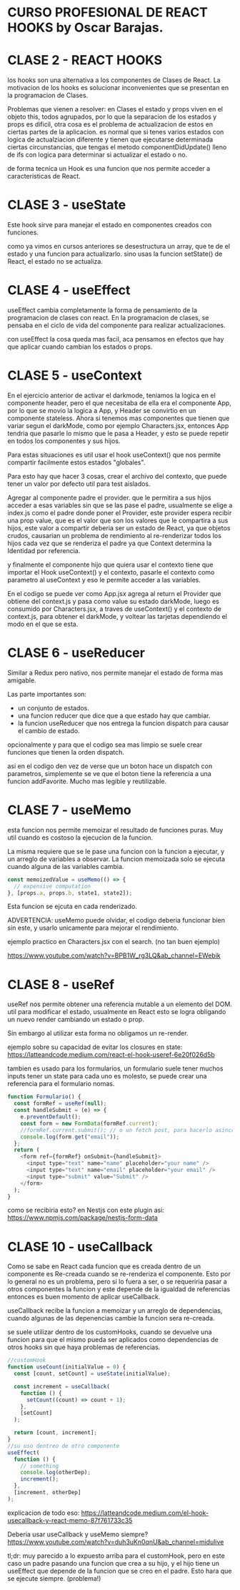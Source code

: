 # CURSO PROFESIONAL DE REACT HOOKS by Oscar Barajas.

# CLASE 2 - REACT HOOKS

los hooks son una alternativa a los componentes de Clases de React.
La motivacion de los hooks es solucionar inconvenientes que se presentan en la programacion de Clases.

Problemas que vienen a resolver:
en Clases el estado y props viven en el objeto this, todos agrupados, por lo que la separacion de los estados y props es dificil, otra cosa es el problema de actualizacion de estos en ciertas partes de la aplicacion.
es normal que si tenes varios estados con logica de actualziacion diferente y tienen que ejecutarse determinada ciertas circunstancias, que tengas el metodo componentDidUpdate() lleno de ifs con logica para determinar si actualizar el estado o no.

de forma tecnica un Hook es una funcion que nos permite acceder a caracteristicas de React.

# CLASE 3 - useState

Este hook sirve para manejar el estado en componentes creados con funciones.

como ya vimos en cursos anteriores se desestructura un array, que te de el estado y una funcion para actualizarlo.
sino usas la funcion setState() de React, el estado no se actualiza.

# CLASE 4 - useEffect

useEffect cambia completamente la forma de pensamiento de la programacion de clases con react.
En la programacion de clases, se pensaba en el ciclo de vida del componente para realizar actualizaciones.

con useEffect la cosa queda mas facil, aca pensamos en efectos que hay que aplicar cuando cambian los estados o props.

# CLASE 5 - useContext

En el ejercicio anterior de activar el darkmode, teniamos la logica en el componente header, pero el que necesitaba de ella era el componente App, por lo que se movio la logica a App, y Header se convirtio en un componente stateless.
Ahora si tenemos mas componentes que tienen que variar segun el darkMode, como por ejemplo Characters.jsx, entonces App tendria que pasarle lo mismo que le pasa a Header, y esto se puede repetir en todos los componentes y sus hijos.

Para estas situaciones es util usar el hook useContext() que nos permite compartir facilmente estos estados "globales".

Para esto hay que hacer 3 cosas, crear el archivo del contexto, que puede tener un valor por defecto util para test aislados.

Agregar al componente padre el provider. que le permitira a sus hijos acceder a esas variables sin que se las pase el padre, usualmente se elige a index.js como el padre donde poner el Provider, este provider espera recibir una prop value, que es el valor que son los valores que le compartira a sus hijos, este valor a compartir deberia ser un estado de React, ya que objetos crudos, causarian un problema de rendimiento al re-renderizar todos los hijos cada vez que se renderiza el padre ya que Context determina la Identidad por referencia.

y finalmente el componente hijo que quiera usar el contexto tiene que importar el Hook useContext() y el contexto, pasarle el contexto como parametro al useContext y eso le permite acceder a las variables.

En el codigo se puede ver como App.jsx agrega al return el Provider que obtiene del context.js y pasa como value su estado darkMode,
luego es consumido por Characters.jsx, a traves de useContext() y el contexto de context.js, para obtener el darkMode, y voltear las tarjetas dependiendo el modo en el que se esta.

# CLASE 6 - useReducer

Similar a Redux pero nativo, nos permite manejar el estado de forma mas amigable.

Las parte importantes son:

- un conjunto de estados.
- una funcion reducer que dice que a que estado hay que cambiar.
- la funcion useReducer que nos entrega la funcion dispatch para causar el cambio de estado.

opcionalmente y para que el codigo sea mas limpio se suele crear funciones que tienen la orden dispatch.

asi en el codigo den vez de verse que un boton hace un dispatch con parametros, simplemente se ve que el boton tiene la referencia a una funcion addFavorite. Mucho mas legible y reutilizable.

# CLASE 7 - useMemo

esta funcion nos permite memoizar el resultado de funciones puras. Muy util cuando es costoso la ejecucion de la funcion.

La misma requiere que se le pase una funcion con la funcion a ejecutar, y un arreglo de variables a observar. La funcion memoizada solo se ejecuta cuando alguna de las variables cambia.

```js
const memoizedValue = useMemo(() => {
  // expensive computation
}, [props.a, props.b, state1, state2]);
```

Esta funcion se ejcuta en cada renderizado.

ADVERTENCIA: useMemo puede olvidar, el codigo deberia funcionar bien sin este, y usarlo unicamente para mejorar el rendimiento.

ejemplo practico en Characters.jsx con el search. (no tan buen ejemplo)

https://www.youtube.com/watch?v=BPB1W_rg3LQ&ab_channel=EWebik

# CLASE 8 - useRef

useRef nos permite obtener una referencia mutable a un elemento del DOM.
util para modificar el estado, usualmente en React esto se logra obligando un nuevo render cambiando un estado o prop.

Sin embargo al utilizar esta forma no obligamos un re-render.

ejemplo sobre su capacidad de evitar los closures en state:
https://latteandcode.medium.com/react-el-hook-useref-6e20f026d5b

tambien es usado para los formularios, un formulario suele tener muchos inputs tener un state para cada uno es molesto, se puede crear una referencia para el formulario nomas.

```js
function Formulario() {
  const formRef = useRef(null);
  const handleSubmit = (e) => {
    e.preventDefault();
    const form = new FormData(formRef.current);
    //formRef.current.submit(); // o un fetch post, para hacerlo asincrono
    console.log(form.get("email"));
  };
  return (
    <form ref={formRef} onSubmit={handleSubmit}>
      <input type="text" name="name" placeholder="your name" />
      <input type="text" name="email" placeholder="your email" />
      <input type="submit" value="Submit" />
    </form>
  );
}
```

como se recibiria esto? en Nestjs con este plugin asi:
https://www.npmjs.com/package/nestjs-form-data

# CLASE 10 - useCallback

Como se sabe en React cada funcion que es creada dentro de un componente es Re-creada cuando se re-renderiza el componente. Esto por lo general no es un problema, pero si lo fuera a ser, o se requeriria pasar a otros componentes la funcion y este depende de la igualdad de referencias entonces es buen momento de aplicar useCallback.

useCallback recibe la funcion a memoizar y un arreglo de dependencias, cuando algunas de las depenencias cambie la funcion sera re-creada.

se suele utilizar dentro de los customHooks, cuando se devuelve una funcion para que el mismo pueda ser aplicados como dependencias de otros hooks sin que haya problemas de referencias.

```js
//customHook
function useCount(initialValue = 0) {
  const [count, setCount] = useState(initialValue);

  const increment = useCallback(
    function () {
      setCount((count) => count + 1);
    },
    [setCount]
  );

  return [count, increment];
}
//su uso dentreo de otro componente
useEffect(
  function () {
    // something
    console.log(otherDep);
    increment();
  },
  [increment, otherDep]
);
```

explicacion de todo eso:
https://latteandcode.medium.com/el-hook-usecallback-y-react-memo-87f761733c35

Deberia usar useCallback y useMemo siempre?
https://www.youtube.com/watch?v=duh3uKn0qnU&ab_channel=midulive

tl;dr: muy parecido a lo expuesto arriba para el customHook, pero en este caso un padre pasando una funcion que crea a su hijo, y el hijo tiene un useEffect que depende de la funcion que se creo en el padre. Esto hara que se ejecute siempre. (problema!)
